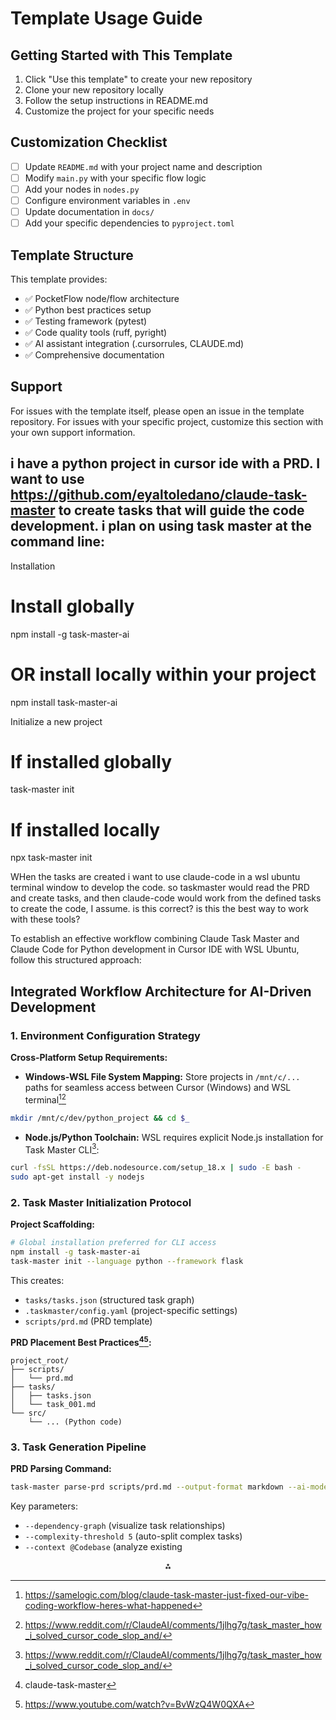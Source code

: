 # Template Usage Guide

## Getting Started with This Template

1. Click "Use this template" to create your new repository
2. Clone your new repository locally
3. Follow the setup instructions in README.md
4. Customize the project for your specific needs

## Customization Checklist

- [ ] Update `README.md` with your project name and description
- [ ] Modify `main.py` with your specific flow logic
- [ ] Add your nodes in `nodes.py`
- [ ] Configure environment variables in `.env`
- [ ] Update documentation in `docs/`
- [ ] Add your specific dependencies to `pyproject.toml`

## Template Structure

This template provides:
- ✅ PocketFlow node/flow architecture
- ✅ Python best practices setup
- ✅ Testing framework (pytest)
- ✅ Code quality tools (ruff, pyright)
- ✅ AI assistant integration (.cursorrules, CLAUDE.md)
- ✅ Comprehensive documentation

## Support

For issues with the template itself, please open an issue in the template repository.
For issues with your specific project, customize this section with your own support information. 

## i have a python project in cursor ide with a PRD. I want to use https://github.com/eyaltoledano/claude-task-master to create tasks that will guide the code development. i plan on using task master at the command line:

Installation

# Install globally

npm install -g task-master-ai

# OR install locally within your project

npm install task-master-ai

Initialize a new project

# If installed globally

task-master init

# If installed locally

npx task-master init

WHen the tasks are created i want to use claude-code in a wsl ubuntu terminal window to develop the code.  so taskmaster would read the PRD and create tasks, and then claude-code would work from the defined tasks to create the code, I assume. is this correct? is this the best way to work with these tools?

To establish an effective workflow combining Claude Task Master and Claude Code for Python development in Cursor IDE with WSL Ubuntu, follow this structured approach:

## Integrated Workflow Architecture for AI-Driven Development

### 1. Environment Configuration Strategy

**Cross-Platform Setup Requirements:**

- **Windows-WSL File System Mapping:**
Store projects in `/mnt/c/...` paths for seamless access between Cursor (Windows) and WSL terminal[^7][^12]

```bash
mkdir /mnt/c/dev/python_project && cd $_
```

- **Node.js/Python Toolchain:**
WSL requires explicit Node.js installation for Task Master CLI[^12]:

```bash
curl -fsSL https://deb.nodesource.com/setup_18.x | sudo -E bash -
sudo apt-get install -y nodejs
```


### 2. Task Master Initialization Protocol

**Project Scaffolding:**

```bash
# Global installation preferred for CLI access
npm install -g task-master-ai
task-master init --language python --framework flask
```

This creates:

- `tasks/tasks.json` (structured task graph)
- `.taskmaster/config.yaml` (project-specific settings)
- `scripts/prd.md` (PRD template)

**PRD Placement Best Practices[^1][^3]:**

```text
project_root/
├── scripts/
│   └── prd.md
├── tasks/
│   ├── tasks.json
│   └── task_001.md
└── src/
    └── ... (Python code)
```


### 3. Task Generation Pipeline

**PRD Parsing Command:**

```bash
task-master parse-prd scripts/prd.md --output-format markdown --ai-model claude-3.7-sonnet
```

Key parameters:

- `--dependency-graph` (visualize task relationships)
- `--complexity-threshold 5` (auto-split complex tasks)
- `--context @Codebase` (analyze existing

<div style="text-align: center">⁂</div>

[^1]: claude-task-master

[^2]: https://docs.task-master.dev

[^3]: https://www.youtube.com/watch?v=BvWzQ4W0QXA

[^4]: https://docs.anthropic.com/en/docs/claude-code/overview

[^5]: https://github.com/anthropics/claude-code-action

[^6]: https://www.reddit.com/r/ClaudeAI/comments/1kv4mfx/how_to_use_claude_code_in_vs_code_in_windows_via/

[^7]: https://samelogic.com/blog/claude-task-master-just-fixed-our-vibe-coding-workflow-heres-what-happened

[^8]: https://github.com/eighty9nine/task-master

[^9]: https://www.anthropic.com/engineering/claude-code-best-practices

[^10]: https://docs.anthropic.com/en/docs/claude-code/github-actions

[^11]: https://www.datacamp.com/tutorial/claude-opus-4-claude-code

[^12]: https://www.reddit.com/r/ClaudeAI/comments/1jlhg7g/task_master_how_i_solved_cursor_code_slop_and/

[^13]: https://www.reddit.com/r/ClaudeAI/comments/1ixave9/whats_claude_code/

[^14]: https://www.youtube.com/watch?v=H05Y-UJded0

[^15]: https://www.anthropic.com/claude-code

[^16]: https://github.com/eyaltoledano/claude-task-master/blob/main/docs/tutorial.md

[^17]: https://x.com/EyalToledano/status/1907636727247941640

[^18]: https://taskmaster.tv/tasks

[^19]: https://docs.anthropic.com/en/docs/claude-code/cli-usage

[^20]: https://github.com/anthropics/claude-code

